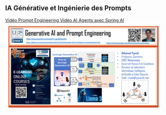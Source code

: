 <h2>IA Générative et Ingénierie des Prompts</h2>
<a href="https://www.youtube.com/watch?v=goYqRA119v0">Vidéo Prompt Engineering </a>
<a href="https://www.youtube.com/watch?v=d2p97gV-kHY">Vidéo AI Agents avec Spring AI</a>
<img src="netacad.jpg">
